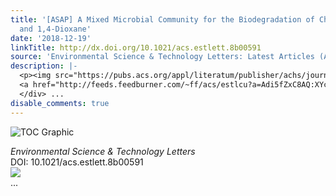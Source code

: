 ```yaml
---
title: '[ASAP] A Mixed Microbial Community for the Biodegradation of Chlorinated Ethenes
  and 1,4-Dioxane'
date: '2018-12-19'
linkTitle: http://dx.doi.org/10.1021/acs.estlett.8b00591
source: 'Environmental Science & Technology Letters: Latest Articles (ACS Publications)'
description: |-
  <p><img src="https://pubs.acs.org/appl/literatum/publisher/achs/journals/content/estlcu/0/estlcu.ahead-of-print/acs.estlett.8b00591/20181211/images/medium/ez-2018-00591m_0003.gif" alt="TOC Graphic"/></p><div><cite>Environmental Science & Technology Letters</cite></div><div>DOI: 10.1021/acs.estlett.8b00591</div><div class="feedflare">
  <a href="http://feeds.feedburner.com/~ff/acs/estlcu?a=Adi5fZxC8AQ:XYcdV14HLlU:yIl2AUoC8zA"><img src="http://feeds.feedburner.com/~ff/acs/estlcu?d=yIl2AUoC8zA" border="0"></img></a>
  </div> ...
disable_comments: true
---
```

<p><img src="https://pubs.acs.org/appl/literatum/publisher/achs/journals/content/estlcu/0/estlcu.ahead-of-print/acs.estlett.8b00591/20181211/images/medium/ez-2018-00591m_0003.gif" alt="TOC Graphic"/></p><div><cite>Environmental Science & Technology Letters</cite></div><div>DOI: 10.1021/acs.estlett.8b00591</div><div class="feedflare">
<a href="http://feeds.feedburner.com/~ff/acs/estlcu?a=Adi5fZxC8AQ:XYcdV14HLlU:yIl2AUoC8zA"><img src="http://feeds.feedburner.com/~ff/acs/estlcu?d=yIl2AUoC8zA" border="0"></img></a>
</div> ...